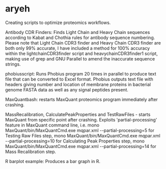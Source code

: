 # aryeh
Creating scripts to optimize proteomics workflows.

Antibody CDR Finders: Finds Light Chain and Heavy Chain sequences according to Kabat and Chothia rules for antibody sequence numbering.
Please note that Light Chain CDR3 finder and Heavy Chain CDR3 finder are both only 99% accurate, I have included a method for 100% accuracy within the lightchainCDR3finder script and heavychainCDR3finder1 script, making use of grep and GNU Parallel to amend the inaccurate sequence strings.


phobiusscript: Runs Phobius program 20 times in parallel to produce text file that can be converted to Excel format. Phobius outputs text file with headers giving number and location of membrane proteins in bacterial genome FASTA data as well as any signal peptides present.

MaxQuantbash: restarts MaxQuant proteomics program immediately after crashing. 

MassRecalibration, CalculatePeakProperties and TestRawFiles - starts MaxQuant from specific point after crashing. Exploits 'partial-processing' feature in MaxQuant command line, i.e. 
mono MaxQuant/bin/MaxQuantCmd.exe mqpar.xml --partial-processing=5 for Testing Raw Files step, 
mono MaxQuant/bin/MaxQuantCmd.exe mqpar.xml --partial-processing=10 for Calculating Peak Properties step, 
mono MaxQuant/bin/MaxQuantCmd.exe mqpar.xml --partial-processing=14 for Mass Recalibration step.


R barplot example: Produces a bar graph in R.
